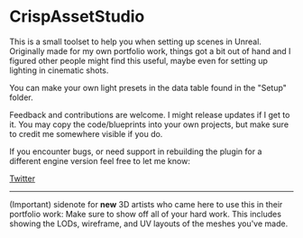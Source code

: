 # CrispAssetStudio

This is a small toolset to help you when setting up scenes in Unreal. Originally made for my own portfolio work, things got a bit out of hand and I figured other people might find this useful, maybe even for setting up lighting in cinematic shots.

You can make your own light presets in the data table found in the "Setup" folder.

Feedback and contributions are welcome. I might release updates if I get to it.
You may copy the code/blueprints into your own projects, but make sure to credit me somewhere visible if you do.



If you encounter bugs, or need support in rebuilding the plugin for a different engine version feel free to let me know:

[Twitter](https://twitter.com/crispclover)

___

(Important) sidenote for **new** 3D artists who came here to use this in their portfolio work:
Make sure to show off all of your hard work. This includes showing the LODs, wireframe, and UV layouts of the meshes you've made.
